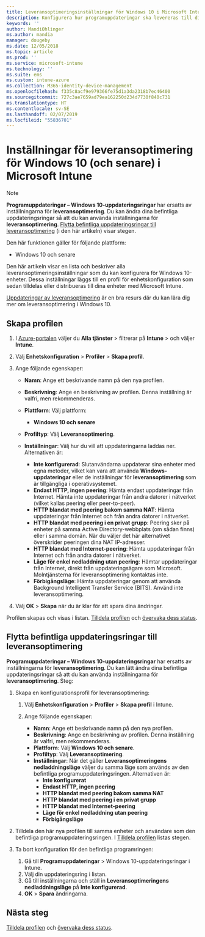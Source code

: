 ```yaml
---
title: Leveransoptimeringsinställningar för Windows 10 i Microsoft Intune – Azure | Microsoft Docs
description: Konfigurera hur programuppdateringar ska levereras till dina enheter med de leveransoptimerande molntjänster som är tillgängliga i Windows 10 och senare. Skapa en enhetskonfigurationsprofil i Intune med vilken du kan installera uppdateringar från Internet. Se även hur du kan ersätta befintliga uppdateringsringar med en leveransoptimeringsprofil.
keywords: ''
author: MandiOhlinger
ms.author: mandia
manager: dougeby
ms.date: 12/05/2018
ms.topic: article
ms.prod: ''
ms.service: microsoft-intune
ms.technology: ''
ms.suite: ems
ms.custom: intune-azure
ms.collection: M365-identity-device-management
ms.openlocfilehash: f335c8acf9e979366fe75d1a3da2318b7ec46400
ms.sourcegitcommit: 727c3ae7659ad79ea162250d234d7730f840c731
ms.translationtype: HT
ms.contentlocale: sv-SE
ms.lasthandoff: 02/07/2019
ms.locfileid: "55836701"
---
```

# <a name="windows-10-and-newer-delivery-optimization-settings-in-microsoft-intune"></a>Inställningar för leveransoptimering för Windows 10 (och senare) i Microsoft Intune

> [!NOTE]
> **Programuppdateringar – Windows 10-uppdateringsringar** har ersatts av inställningarna för **leveransoptimering**. Du kan ändra dina befintliga uppdateringsringar så att du kan använda inställningarna för **leveransoptimering**. [Flytta befintliga uppdateringsringar till leveransoptimering](#move-existing-update-rings-to-delivery-optimization) (i den här artikeln) visar stegen. 


Den här funktionen gäller för följande plattform:

- Windows 10 och senare

Den här artikeln visar en lista och beskriver alla leveransoptimeringsinställningar som du kan konfigurera för Windows 10-enheter. Dessa inställningar läggs till en profil för enhetskonfiguration som sedan tilldelas eller distribueras till dina enheter med Microsoft Intune.

[Uppdateringar av leveransoptimering](https://docs.microsoft.com/windows/deployment/update/waas-delivery-optimization) är en bra resurs där du kan lära dig mer om leveransoptimering i Windows 10.

## <a name="create-the-profile"></a>Skapa profilen

1. I [Azure-portalen](https://portal.azure.com) väljer du **Alla tjänster** > filtrerar på **Intune** > och väljer **Intune**.

2. Välj **Enhetskonfiguration** > **Profiler** > **Skapa profil**.

3. Ange följande egenskaper:

    - **Namn**: Ange ett beskrivande namn på den nya profilen.
    - **Beskrivning**: Ange en beskrivning av profilen. Denna inställning är valfri, men rekommenderas.
    - **Plattform**: Välj plattform:  

        - **Windows 10 och senare**

    - **Profiltyp**: Välj **Leveransoptimering**.
    - **Inställningar**: Välj hur du vill att uppdateringarna laddas ner. Alternativen är: 

        - **Inte konfigurerad**: Slutanvändarna uppdaterar sina enheter med egna metoder, vilket kan vara att använda **Windows-uppdateringar** eller de inställningar för **leveransoptimering** som är tillgängliga i operativsystemet.
        - **Endast HTTP, ingen peering**: Hämta endast uppdateringar från Internet. Hämta inte uppdateringar från andra datorer i nätverket (vilket kallas peering eller peer-to-peer).
        - **HTTP blandat med peering bakom samma NAT**: Hämta uppdateringar från Internet och från andra datorer i nätverket. 
        - **HTTP blandat med peering i en privat grupp**: Peering sker på enheter på samma Active Directory-webbplats (om sådan finns) eller i samma domän. När du väljer det här alternativet överskrider peeringen dina NAT IP-adresser.
        - **HTTP blandat med Internet-peering**: Hämta uppdateringar från Internet och från andra datorer i nätverket.
        - **Läge för enkel nedladdning utan peering**: Hämtar uppdateringar från Internet, direkt från uppdateringsägare som Microsoft. Molntjänsterna för leveransoptimering kontaktas inte.
        - **Förbigångsläge**: Hämta uppdateringar genom att använda Background Intelligent Transfer Service (BITS). Använd inte leveransoptimering.

4. Välj **OK** > **Skapa** när du är klar för att spara dina ändringar.

Profilen skapas och visas i listan. [Tilldela profilen](device-profile-assign.md) och [övervaka dess status](device-profile-monitor.md).

## <a name="move-existing-update-rings-to-delivery-optimization"></a>Flytta befintliga uppdateringsringar till leveransoptimering

**Programuppdateringar – Windows 10-uppdateringsringar** har ersatts av inställningarna för **leveransoptimering**. Du kan lätt ändra dina befintliga uppdateringsringar så att du kan använda inställningarna för **leveransoptimering**. Steg:

1. Skapa en konfigurationsprofil för leveransoptimering:

    1. Välj **Enhetskonfiguration** > **Profiler** > **Skapa profil** i Intune.
    2. Ange följande egenskaper:

        - **Namn**: Ange ett beskrivande namn på den nya profilen.
        - **Beskrivning**: Ange en beskrivning av profilen. Denna inställning är valfri, men rekommenderas.
        - **Plattform**: Välj **Windows 10 och senare**.
        - **Profiltyp**: Välj **Leveransoptimering**.
        - **Inställningar**: När det gäller **Leveransoptimeringens nedladdningsläge** väljer du samma läge som används av den befintliga programuppdateringsringen. Alternativen är:
            - **Inte konfigurerat**
            - **Endast HTTP, ingen peering**
            - **HTTP blandat med peering bakom samma NAT**
            - **HTTP blandat med peering i en privat grupp**
            - **HTTP blandat med Internet-peering**
            - **Läge för enkel nedladdning utan peering**
            - **Förbigångsläge**

2. Tilldela den här nya profilen till samma enheter och användare som den befintliga programuppdateringsringen. I [Tilldela profilen](device-profile-assign.md) listas stegen.

3. Ta bort konfiguration för den befintliga programringen:
    1. Gå till **Programuppdateringar** > Windows 10-uppdateringsringar i Intune.
    2. Välj din uppdateringsring i listan.
    3. Gå till inställningarna och ställ in **Leveransoptimeringens nedladdningsläge** på **Inte konfigurerad**.
    4. **OK** > **Spara** ändringarna.

## <a name="next-steps"></a>Nästa steg

[Tilldela profilen](device-profile-assign.md) och [övervaka dess status](device-profile-monitor.md).
